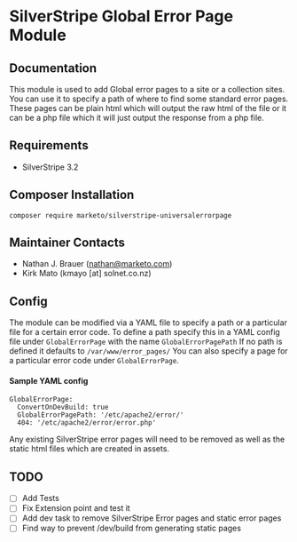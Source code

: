# SilverStripe Global Error Page Module

## Documentation

This module is used to add Global error pages to a site or a collection sites.
You can use it to specify a path of where to find some standard error pages.
These pages can be plain html which will output the raw html of the file or it
can be a php file which it will just output the response from a php file.

## Requirements

* SilverStripe 3.2

## Composer Installation

    composer require marketo/silverstripe-universalerrorpage

## Maintainer Contacts

- Nathan J. Brauer (nathan@marketo.com)
- Kirk Mato (kmayo [at] solnet.co.nz)

## Config

The module can be modified via a YAML file to specify a path or a particular
file for a certain error code.
To define a path specify this in a YAML config file under `GlobalErrorPage`
with the name `GlobalErrorPagePath`
If no path is defined it defaults to `/var/www/error_pages/`
You can also specify a page for a particular error code under `GlobalErrorPage`.

#### Sample YAML config

```
GlobalErrorPage:
  ConvertOnDevBuild: true
  GlobalErrorPagePath: '/etc/apache2/error/'
  404: '/etc/apache2/error/error.php'
```

Any existing SilverStripe error pages will need to be removed as well as the
static html files which are created in assets.

## TODO

- [ ] Add Tests
- [ ] Fix Extension point and test it
- [ ] Add dev task to remove SilverStripe Error pages and static error pages
- [ ] Find way to prevent /dev/build from generating static pages